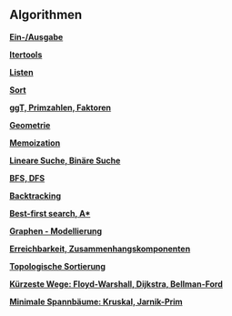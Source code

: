 ## Algorithmen

**[Ein-/Ausgabe](./ein_ausgabe.md)**

**[Itertools](./itertools.md)**

**[Listen](./listen.md)**

**[Sort](./sort.md)**

**[ggT, Primzahlen, Faktoren](./zahlentheorie.md)**

**[Geometrie](./geometrie.md)**

**[Memoization](./memoization.md)**

**[Lineare Suche, Binäre Suche](./binaereSuche.md)**

**[BFS, DFS](./bfs_dfs.md)**

**[Backtracking](./backtracking.md)**

**[Best-first search, A*](./greedy_astar.md)**

**[Graphen - Modellierung](./graphen.md)**

**[Erreichbarkeit, Zusammenhangskomponenten](./erreichbar.md)**

**[Topologische Sortierung](./toposort.md)**

**[Kürzeste Wege: Floyd-Warshall, Dijkstra, Bellman-Ford](./floyd.md)**

**[Minimale Spannbäume: Kruskal, Jarnik-Prim](./kruskal.md)**


